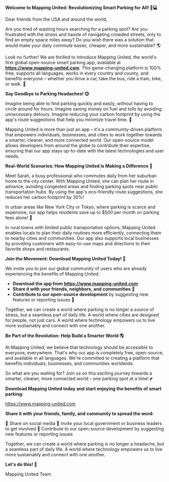 **Welcome to Mapping United: Revolutionizing Smart Parking for All! 🚗💻**

Dear friends from the USA and around the world,

Are you tired of wasting hours searching for a parking spot? Are you frustrated with the stress and hassle of navigating crowded streets, only to find an empty space miles away? Do you wish there was a solution that would make your daily commute easier, cheaper, and more sustainable? 🌎

Look no further! We are thrilled to introduce Mapping United, the world's first global open-source smart parking app, available at **https://www.mapping-united.com**. This game-changing platform is 100% free, supports all languages, works in every country and county, and benefits everyone – whether you drive a car, take the bus, ride a train, bike, or walk. 🌈

**Say Goodbye to Parking Headaches! 😊**

Imagine being able to find parking quickly and easily, without having to circle around for hours. Imagine saving money on fuel and tolls by avoiding unnecessary detours. Imagine reducing your carbon footprint by using the app's route suggestions that help you minimize travel time. 🌟

Mapping United is more than just an app – it's a community-driven platform that empowers individuals, businesses, and cities to work together towards a smarter, cleaner, and more connected world. Our open-source model allows developers from around the globe to contribute their expertise, ensuring that our app stays up-to-date with the latest technologies and user needs.

**Real-World Scenarios: How Mapping United is Making a Difference 🌟**

Meet Sarah, a busy professional who commutes daily from her suburban home to the city center. With Mapping United, she can plan her route in advance, avoiding congested areas and finding parking spots near public transportation hubs. By using the app's eco-friendly route suggestions, she reduces her carbon footprint by 30%!

In urban areas like New York City or Tokyo, where parking is scarce and expensive, our app helps residents save up to $500 per month on parking fees alone! 🤯

In rural towns with limited public transportation options, Mapping United enables locals to plan their daily routines more efficiently, connecting them to nearby cities and communities. Our app also supports local businesses by providing customers with easy-to-use maps and directions to their favorite shops and restaurants.

**Join the Movement: Download Mapping United Today! 📲**

We invite you to join our global community of users who are already experiencing the benefits of Mapping United:

* **Download the app from https://www.mapping-united.com**
* **Share it with your friends, neighbors, and communities** 💬
* **Contribute to our open-source development** by suggesting new features or reporting issues 🤔

Together, we can create a world where parking is no longer a source of stress, but a seamless part of daily life. A world where cities are designed for people, not just cars. A world where technology empowers us to live more sustainably and connect with one another.

**Be Part of the Revolution: Help Build a Smarter World 🌎**

At Mapping United, we believe that technology should be accessible to everyone, everywhere. That's why our app is completely free, open-source, and available in all languages. We're committed to creating a platform that benefits individuals, businesses, and communities worldwide.

So what are you waiting for? Join us on this exciting journey towards a smarter, cleaner, more connected world – one parking spot at a time! 💕

**Download Mapping United today and start enjoying the benefits of smart parking:**

https://www.mapping-united.com

**Share it with your friends, family, and community to spread the word:**

💬 Share on social media
📣 Invite your local government or business leaders to get involved
🤝 Contribute to our open-source development by suggesting new features or reporting issues

Together, we can create a world where parking is no longer a headache, but a seamless part of daily life. A world where technology empowers us to live more sustainably and connect with one another.

**Let's do this! 🚀**

 Mapping United Team